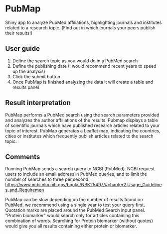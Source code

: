 # PubMap
Shiny app to analyze PubMed affiliations, highlighting journals and institutes related to a research topic.
(Find out in which journals your peers publish their results!)

## User guide
1. Define the search topic as you would do in a PubMed search
2. Define the publishing date (I would recommend recent years to speed up the analysis)
3. Click the submit button
4. Once PubMap is finished analyzing the data it will create a table and results panel


## Result interpretation
PubMap performs a PubMed search using the search parameters provided and analyzes the author affiliations of the results.
Pubmap displays a table of scientific journals which have published research articles related to your topic of interest. 
PubMap generates a Leaflet map, indicating the countries, cities or institutes which frequently publish articles related to the search topic.

## Comments
Running PubMap sends a search query to NCBI (PubMed). 
NCBI request users to include an email address in PubMed queries, and to limit the number of searches to three per second.
https://www.ncbi.nlm.nih.gov/books/NBK25497/#chapter2.Usage_Guidelines_and_Requiremen

PubMap can be slow depending on the number of results found on PubMed, we recommend using a single year to test your query first. 
Quotation marks are placed around the PubMed Search input panel. "Protein biomarker" would search only for articles containing this combination of words.
Searching for Protein biomarker (without quotes) would give you all results containing either protein or biomarker.